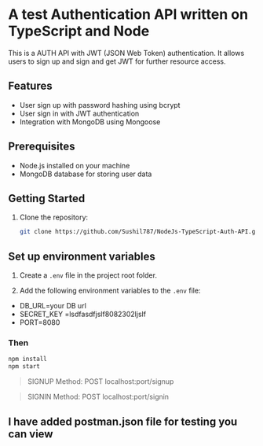 #  A test Authentication API written on TypeScript and Node

This is a AUTH API with JWT (JSON Web Token) authentication. It allows users to sign up and sign and get JWT for further resource access.

## Features

- User sign up with password hashing using bcrypt
- User sign in with JWT authentication
- Integration with MongoDB using Mongoose

## Prerequisites

- Node.js installed on your machine
- MongoDB database for storing user data

## Getting Started

1. Clone the repository:

   ```bash
   git clone https://github.com/Sushil787/NodeJs-TypeScript-Auth-API.git
   ```

## Set up environment variables

1. Create a `.env` file in the project root folder.

2. Add the following environment variables to the `.env` file:
- DB_URL=your DB url
- SECRET_KEY =lsdfasdfjslf8082302ljslf
- PORT=8080
### Then
  ```bash
npm install 
npm start 
```
> SIGNUP
> Method: POST
> localhost:port/signup

> SIGNIN
> Method: POST
> localhost:port/signin

## I have added postman.json file for testing you can view 
   

